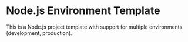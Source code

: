 # Node.js Environment Template

This is a Node.js project template with support for multiple environments (development, production).
